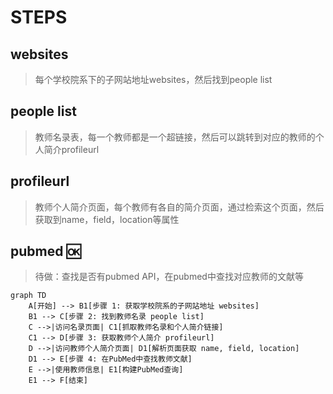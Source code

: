 # STEPS

## websites

> 每个学校院系下的子网站地址websites，然后找到people list 

## people list

> 教师名录表，每一个教师都是一个超链接，然后可以跳转到对应的教师的个人简介profileurl

## profileurl

> 教师个人简介页面，每个教师有各自的简介页面，通过检索这个页面，然后获取到name，field，location等属性

## pubmed 🆗

> 待做：查找是否有pubmed API，在pubmed中查找对应教师的文献等



```mermaid
graph TD
    A[开始] --> B1[步骤 1: 获取学校院系的子网站地址 websites]
    B1 --> C[步骤 2: 找到教师名录 people list]
    C -->|访问名录页面| C1[抓取教师名录和个人简介链接]
    C1 --> D[步骤 3: 获取教师个人简介 profileurl]
    D -->|访问教师个人简介页面| D1[解析页面获取 name, field, location]
    D1 --> E[步骤 4: 在PubMed中查找教师文献]
    E -->|使用教师信息| E1[构建PubMed查询]
    E1 --> F[结束]
    
    
```



